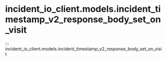 # incident_io_client.models.incident_timestamp_v2_response_body_set_on_visit

::: incident_io_client.models.incident_timestamp_v2_response_body_set_on_visit